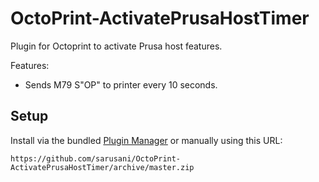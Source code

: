 # OctoPrint-ActivatePrusaHostTimer

Plugin for Octoprint to activate Prusa host features.

Features:
- Sends M79 S"OP" to printer every 10 seconds.

## Setup

Install via the bundled [Plugin Manager](https://github.com/foosel/OctoPrint/wiki/Plugin:-Plugin-Manager)
or manually using this URL:

    https://github.com/sarusani/OctoPrint-ActivatePrusaHostTimer/archive/master.zip
